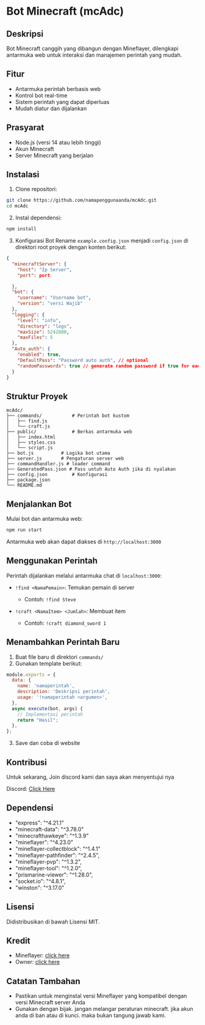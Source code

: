 # Bot Minecraft (mcAdc)

## Deskripsi
Bot Minecraft canggih yang dibangun dengan Mineflayer, dilengkapi antarmuka web untuk interaksi dan manajemen perintah yang mudah.

## Fitur
- Antarmuka perintah berbasis web
- Kontrol bot real-time
- Sistem perintah yang dapat diperluas
- Mudah diatur dan dijalankan

## Prasyarat
- Node.js (versi 14 atau lebih tinggi)
- Akun Minecraft
- Server Minecraft yang berjalan

## Instalasi

1. Clone repositori:
```bash
git clone https://github.com/namapenggunaanda/mcAdc.git
cd mcAdc
```

2. Instal dependensi:
```bash
npm install
```

3. Konfigurasi Bot
Rename   `example.config.json` menjadi `config.json` di direktori root proyek dengan konten berikut:
```json
{
  "minecraftServer": {
    "host": "Ip Server",
    "port": port

  },
  "bot": {
    "username": "Username bot",
    "version": "versi Wajib"
  },
  "logging": {
    "level": "info",
    "directory": "logs",
    "maxSize": 5242880,
    "maxFiles": 5
  },
  "Auto_auth": {
    "enabled": true,
    "DefaultPass": "Password auto auth", // optional
    "randomPasswords": true // generate random password if true for each diferent server and saved in generatedpass.json
  }
}
```

## Struktur Proyek
```
mcAdc/
├── commands/           # Perintah bot kustom
│   ├── find.js
│   └── craft.js
├── public/             # Berkas antarmuka web
│   ├── index.html
│   ├── styles.css
│   └── script.js
├── bot.js          # Logika bot utama
├── server.js       # Pengaturan server web
├── commandHandler.js # loader command
├── GeneratedPass.json # Pass untuh Auto Auth jika di nyalakan
├── config.json         # Konfigurasi
├── package.json
└── README.md
```

## Menjalankan Bot

Mulai bot dan antarmuka web:
```bash
npm run start
```

Antarmuka web akan dapat diakses di `http://localhost:3000`

## Menggunakan Perintah

Perintah dijalankan melalui antarmuka chat di `localhost:3000`:

- `!find <NamaPemain>`: Temukan pemain di server
  - Contoh: `!find Steve`

- `!craft <NamaItem> <Jumlah>`: Membuat item
  - Contoh: `!craft diamond_sword 1`

## Menambahkan Perintah Baru

1. Buat file baru di direktori `commands/`
2. Gunakan template berikut:
```javascript
module.exports = {
  data: {
    name: 'namaperintah',
    description: 'Deskripsi perintah',
    usage: '!namaperintah <argumen>',
  },
  async execute(bot, args) {
    // Implementasi perintah
    return "Hasil";
  },
};
```
3. Save dan coba di website

## Kontribusi

Untuk sekarang, Join discord kami dan saya akan menyentujui nya

Discord: [Click Here](https://discord.gg/PFBQYkzzg7)

## Dependensi
- "express": "^4.21.1"
- "minecraft-data": "^3.78.0"
- "minecrafthawkeye": "^1.3.9"
- "mineflayer": "^4.23.0"
- "mineflayer-collectblock": "^1.4.1"
- "mineflayer-pathfinder": "^2.4.5",
- "mineflayer-pvp": "^1.3.2",
- "mineflayer-tool": "^1.2.0",
- "prismarine-viewer": "^1.28.0",
- "socket.io": "^4.8.1",
- "winston": "^3.17.0"

## Lisensi
Didistribusikan di bawah Lisensi MIT.

## Kredit

- Mineflayer: [click here](https://github.com/PrismarineJS/mineflayer)
- Owner: [click here](https://github.com/mrcraked)

## Catatan Tambahan
- Pastikan untuk menginstal versi Mineflayer yang kompatibel dengan versi Minecraft server Anda
- Gunakan dengan bijak. jangan melangar peraturan minecraft. jika akun anda di ban atau di kunci. maka bukan tangung jawab kami.

